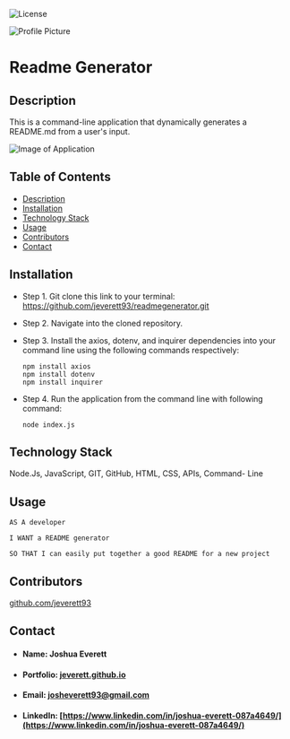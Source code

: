 
![License](https://img.shields.io/badge/License-MIT-blueviolet)

![Profile Picture](https://avatars0.githubusercontent.com/u/60204713?v=4)

# Readme Generator
    
## <h2 id="description">Description</h2>
This is a command-line application that dynamically generates a README.md from a user's input.

![Image of Application](assets/readme_demo.gif)

## Table of Contents   
* <a href="#description">Description</a> 
* <a href="#installation">Installation</a> 
* <a href="#tech">Technology Stack</a>
* <a href="#usage">Usage</a>
* <a href="#contributors">Contributors</a> 
* <a href="#contact">Contact</a>

## Installation
* Step 1. Git clone this link to your terminal: https://github.com/jeverett93/readmegenerator.git
* Step 2. Navigate into the cloned repository.
* Step 3. Install the axios, dotenv, and inquirer dependencies into your command line using the following commands respectively:

    ```
    npm install axios
    npm install dotenv
    npm install inquirer
    ```

* Step 4. Run the application from the command line with following command:

    ```
    node index.js
    ```
    
## <h2 id="tech">Technology Stack</h2>
Node.Js, JavaScript, GIT, GitHub, HTML, CSS, APIs, Command- Line

## <h2 id="usage">Usage</h2>

```
AS A developer

I WANT a README generator

SO THAT I can easily put together a good README for a new project
```
    
## <h2 id="contributors">Contributors</h2>
[github.com/jeverett93](github.com/jeverett93)
    
## <h2 id="contact">Contact</h2>
* #### Name: Joshua Everett
* #### Portfolio: [jeverett.github.io](jeverett.github.io)
* #### Email: josheverett93@gmail.com
* #### LinkedIn: [https://www.linkedin.com/in/joshua-everett-087a4649/](https://www.linkedin.com/in/joshua-everett-087a4649/)


